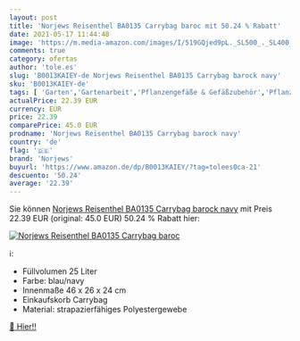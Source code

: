 ```yaml
---
layout: post
title: 'Norjews Reisenthel BA0135 Carrybag baroc mit 50.24 % Rabatt'
date: 2021-05-17 11:44:48
image: 'https://m.media-amazon.com/images/I/519GQjed9pL._SL500_._SL400_.jpg'
comments: true
category: ofertas
author: 'tole.es'
slug: 'B0013KAIEY-de Norjews Reisenthel BA0135 Carrybag barock navy'
sku: 'B0013KAIEY-de'
tags: [ 'Garten','Gartenarbeit','Pflanzengefäße & Gefäßzubehör','Pflanzenwachstumstaschen','norjews', ]
actualPrice: 22.39 EUR
currency: EUR
price: 22.39
comparePrice: 45.0 EUR
prodname: 'Norjews Reisenthel BA0135 Carrybag barock navy'
country: 'de'
flag: '🇩🇪'
brand: 'Norjews'
buyurl: 'https://www.amazon.de/dp/B0013KAIEY/?tag=tolees0ca-21'
descuento: '50.24'
average: '22.39'
---
```


Sie können [Norjews Reisenthel BA0135 Carrybag barock navy](https://www.amazon.de/dp/B0013KAIEY/?tag=tolees0ca-21) mit Preis 22.39 EUR (original: 45.0 EUR) 50.24 % Rabatt hier:

[![Norjews Reisenthel BA0135 Carrybag baroc](https://m.media-amazon.com/images/I/519GQjed9pL._SL500_._SL400_.jpg)](https://www.amazon.de/dp/B0013KAIEY/?tag=tolees0ca-21)

ℹ️:

- Füllvolumen 25 Liter
- Farbe: blau/navy
- Innenmaße 46 x 26 x 24 cm
- Einkaufskorb Carrybag
- Material: strapazierfähiges Polyestergewebe

[🛒 Hier!!](https://www.amazon.de/dp/B0013KAIEY/?tag=tolees0ca-21)
